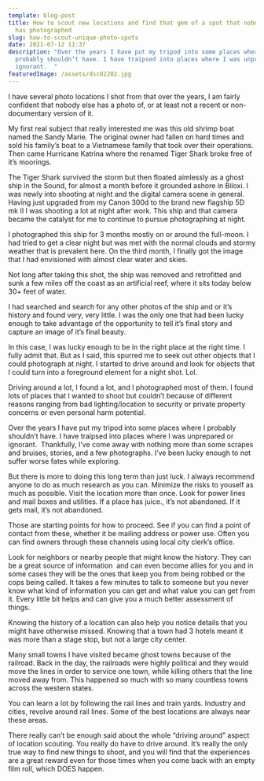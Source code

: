 ```yaml
---
template: blog-post
title: How to scout new locations and find that gem of a spot that nobody else
  has photographed
slug: how-to-scout-unique-photo-spots
date: 2021-07-12 11:37
description: "Over the years I have put my tripod into some places where I
  probably shouldn’t have. I have traipsed into places where I was unprepared or
  ignorant.  "
featuredImage: /assets/dsc02202.jpg
---
```

I have several photo locations I shot from that over the years, I am fairly confident that nobody else has a photo of, or at least not a recent or non-documentary version of it.



My first real subject that really interested me was this old shrimp boat named the Sandy Marie. The original owner had fallen on hard times and sold his family’s boat to a Vietnamese family that took over their operations. Then came Hurricane Katrina where the renamed Tiger Shark broke free of it’s moorings.



The Tiger Shark survived the storm but then floated aimlessly as a ghost ship in the Sound, for almost a month before it grounded ashore in Biloxi. I was newly into shooting at night and the digital camera scene in general. Having just upgraded from my Canon 300d to the brand new flagship 5D mk II I was shooting a lot at night after work. This ship and that camera became the catalyst for me to continue to pursue photographing at night. 



I photographed this ship for 3 months mostly on or around the full-moon. I had tried to get a clear night but was met with the normal clouds and stormy weather that is prevalent here. On the third month, I finally got the image that I had envisioned with almost clear water and skies. 



Not long after taking this shot, the ship was removed and retrofitted and sunk a few miles off the coast as an artificial reef, where it sits today below 30+ feet of water.



I had searched and search for any other photos of the ship and or it’s history and found very, very little. I was the only one that had been lucky enough to take advantage of the opportunity to tell it’s final story and capture an image of it’s final beauty.



In this case, I was lucky enough to be in the right place at the right time. I fully admit that. But as I said, this spurred me to seek out other objects that I could photograph at night. I started to drive around and look for objects that I could turn into a foreground element for a night shot. Lol.



Driving around a lot, I found a lot, and I photographed most of them. I found lots of places that I wanted to shoot but couldn’t because of different reasons ranging from bad lighting/location to security or private property concerns or even personal harm potential. 



Over the years I have put my tripod into some places where I probably shouldn’t have. I have traipsed into places where I was unprepared or ignorant.  Thankfully, I’ve come away with nothing more than some scrapes and bruises, stories, and a few photographs. I’ve been lucky enough to not suffer worse fates while exploring. 



But there is more to doing this long term than just luck. I always recommend anyone to do as much research as you can. Minimize the risks to youself as much as possible. Visit the location more than once. Look for power lines and mail boxes and utilities. If a place has juice., it’s not abandoned. If it gets mail, it’s not abandoned. 



Those are starting points for how to proceed. See if you can find a point of contact from these, whether it be mailing address or power use. Often you can find owners through these channels using local city clerk’s office. 



Look for neighbors or nearby people that might know the history. They can be a great source of information  and can even become allies for you and in some cases they will be the ones that keep you from being robbed or the cops being called. It takes a few minutes to talk to someone but you never know what kind of information you can get and what value you can get from it. Every little bit helps and can give you a much better assessment of things.



Knowing the history of a location can also help you notice details that you might have otherwise missed. Knowing that a town had 3 hotels meant it was more than a stage stop, but not a large city center. 



Many small towns I have visited became ghost towns because of the railroad. Back in the day, the railroads were highly political and they would move the lines in order to service one town, while killing others that the line moved away from. This happened so much with so many countless towns across the western states. 



You can learn a lot by following the rail lines and train yards. Industry and cities, revolve around rail lines. Some of the best locations are always near these areas.



There really can’t be enough said about the whole “driving around” aspect of location scouting. You really do have to drive around. It’s really the only true way to find new things to shoot, and you will find that the experiences are a great reward even for those times when you come back with an empty film roll, which DOES happen.